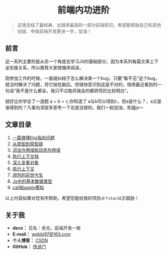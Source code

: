 <!--
 * @desc:
 * @Author: 余光
 * @Email: webbj97@163.com
 * @Date: 2019-11-21 17:45:26
 -->
<h1 align=center>前端内功进阶</h1>

> 这里总结了最经典、出镜率最高的一部分前端知识。希望能帮助自己和其他初级、中级前端开发更进一步，加油！

## 前言

这一系列主要的是从另一个角度去学习JS的基础部分，因为本系列每篇文章上下呈衔接关系，所以推荐大家按循序阅读。

刚参加工作的时候，一直就纠结于怎么解决某一个bug，只要“看不见”这个bug，就当时解决了问题，将它抛在脑后。但很快意识到这是不对的，借用最近看到的一句话“我不是什么都会，我只不过能将我会的都研究的比较明白”。

就好比你学会了一道题 a + b = c,你知道了 a与b可以得到c，但a是什么？，a又是谁得到的？凡事向深层多思考一下总是没错的。我们一起加油，死磕js～

## 文章目录

1. [一篇搞懂this指向问题](1.一篇搞懂this指向问题.md)
2. [从原型到原型链](2.从原型到原型链.md)
3. [词法作用域和动态作用域](3.JavaScript中的作用域.md)
4. [执行上下文栈](4.执行上下文.md)
5. [深入变量对象](5.深入变量对象.md)
7. [执行上下文](7.执行上下文.md)
8. [闭包的前世今生](8.闭包的前世今生.md)
9. [Js中的基本数据类型](9.基本数据类型.md)
10. [call和apply模拟](10.call和apply模拟.md)

以上内容如果对您有所帮助，希望您能给我的项目`点个star`以示鼓励！

## 关于我

* **decs：** 花名：余光，前端开发一枚
* **E-mail：** webbj97@163.com
* **个人博客：** [CSDN](https://blog.csdn.net/jbj6568839z)
* **GitHub：** [传送门](https://github.com/webbj97)